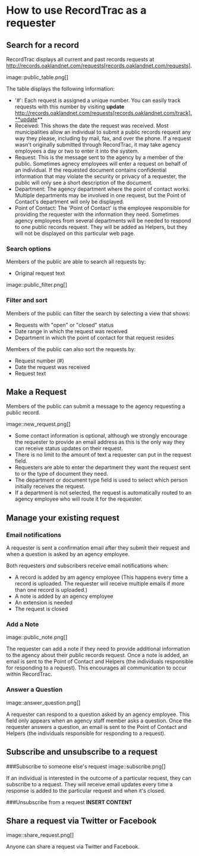 # How to use RecordTrac as a requester 

## Search for a record

RecordTrac displays all current and past records requests at http://records.oaklandnet.com/requests[records.oaklandnet.com/requests]. 

image::public_table.png[]

The table displays the following information:

* '#': Each request is assigned a unique number. You can easily track requests with this number by visiting **update** http://records.oaklandnet.com/requests[records.oaklandnet.com/track].**update**
* Received: This shows the date the request was received. Most municipalities allow an individual to submit a public records request any way they please, including by mail, fax, and over the phone. If a request wasn't originally submitted through RecordTrac, it may take agency employees a day or two to enter it into the system.
* Request: This is the message sent to the agency by a member of the public. Sometimes agnecy employees will enter a request on behalf of an individual. If the requested document contains confidential information that may violate the security or privacy of a requester, the public will only see a short description of the document.
* Department: The agency department where the point of contact works. Multiple departments may be involved in one request, but the Point of Contact's department will only be displayed. 
* Point of Contact: The 'Point of Contact' is the employee responsible for providing the requester with the information they need. Sometimes agency employees from several departments will be needed to respond to one public records request. They will be added as Helpers, but they will not be displayed on this particular web page. 


### Search options

Members of the public are able to search all requests by:

* Original request text

image::public_filter.png[]


### Filter and sort

Members of the public can filter the search by selecting a view that shows:

* Requests with "open" or "closed" status
* Date range in which the request was received
* Department in which the point of contact for that request resides

Members of the public can also sort the requests by:

* Request number (#)
* Date the request was received
* Request text 

## Make a Request
Members of the public can submit a message to the agency  requesting a public record. 

image::new_request.png[]

* Some contact information is optional, although we strongly encourage the requester to provide an email address as this is the only way they can receive status updates on their request. 
* There is no limit to the amount of text a requester can put in the request field.
* Requesters are able to enter the department they want the request sent to or the type of document they need. 
* The department or document type field is used to select which person initially receives the request. 
* If a department is not selected, the request is automatically routed to an agency employee who will route it for the requester. 

## Manage your existing request

### Email notifications

A requester is sent a confirmation email after they submit their request and when a question is asked by an agency employee.

Both requesters *and* subscribers receive email notifications when:

* A record is added by am agency employee (This happens every time a record is uploaded. The requester will receive multiple emails if more than one record is uploaded.) 
* A note is added by an agency employee
* An extension is needed
* The request is closed

### Add a Note

image::public_note.png[]

The requester can add a note if they need to provide additional information to the agency about their public records request.  Once a note is added, an email is sent to the Point of Contact and Helpers (the individuals responsible for responding to a request).  This encourages all communication to occur within RecordTrac. 

### Answer a Question

image::answer_question.png[]

A requester can respond to a question asked by an agency employee. This field only appears when an agency staff member asks a question.  Once the requester answers a question, an email is sent to the Point of Contact and Helpers (the individuals responsible for responding to a request). 

## Subscribe and unsubscribe to a request

###Subscribe to someone else's request
image::subscribe.png[]

If an individual is interested in the outcome of a particular request, they can subscribe to a request. They will receive email updates every time a response is added to the particular request and when it's closed.

###Unsubscribe from a request
**INSERT CONTENT**

## Share a request via Twitter or Facebook

image::share_request.png[]

Anyone can share a request via Twitter and Facebook. 



